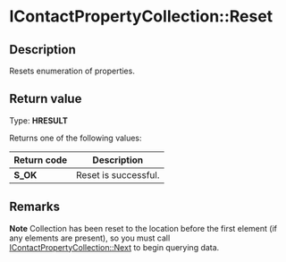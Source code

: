 # IContactPropertyCollection::Reset

## Description

Resets enumeration of properties.

## Return value

Type: **HRESULT**

Returns one of the following values:

| Return code | Description |
| --- | --- |
| **S_OK** | Reset is successful. |

## Remarks

**Note** Collection has been reset to the location before the first element (if any elements are present),
so you must call [IContactPropertyCollection::Next](https://learn.microsoft.com/previous-versions/windows/desktop/api/icontact/nf-icontact-icontactpropertycollection-next) to begin querying data.